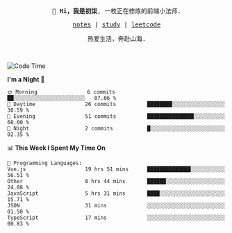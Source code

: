 <p align="center">
  <samp>
    <span><strong>👋 Hi，我是初柒</strong>,</span>
    <span>一枚正在修炼的前端小法师.</span>
  </samp>
</p>

<p align="center">
  <samp>
    <a href="https://www.wolai.com/dec-seven/wyPFvMTwAcD9muc6RMfThB">notes</a> |
    <a href="https://github.com/dec-seven/fe-study">study</a> |
    <a href="https://leetcode.cn/u/dec-seven/">leetcode</a>
  </samp>
</p>
<p align="center">
  <samp>
    <span>热爱生活，奔赴山海.</span>
  </samp>
</p>
<br>

<!--START_SECTION:waka-->
![Code Time](http://img.shields.io/badge/Code%20Time-620%20hrs%2017%20mins-blue)

**I'm a Night 🦉** 

```text
🌞 Morning                6 commits           ██░░░░░░░░░░░░░░░░░░░░░░░   07.06 % 
🌆 Daytime                26 commits          ████████░░░░░░░░░░░░░░░░░   30.59 % 
🌃 Evening                51 commits          ███████████████░░░░░░░░░░   60.00 % 
🌙 Night                  2 commits           █░░░░░░░░░░░░░░░░░░░░░░░░   02.35 % 
```


📊 **This Week I Spent My Time On** 

```text
💬 Programming Languages: 
Vue.js                   19 hrs 51 mins      ██████████████░░░░░░░░░░░   56.51 % 
Other                    8 hrs 44 mins       ██████░░░░░░░░░░░░░░░░░░░   24.88 % 
JavaScript               5 hrs 31 mins       ████░░░░░░░░░░░░░░░░░░░░░   15.71 % 
JSON                     31 mins             ░░░░░░░░░░░░░░░░░░░░░░░░░   01.50 % 
TypeScript               17 mins             ░░░░░░░░░░░░░░░░░░░░░░░░░   00.83 % 
```


<!--END_SECTION:waka-->

